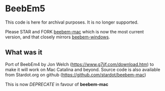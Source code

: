 # BeebEm5
This code is here for archival purposes.  It is no longer supported.

Please STAR and FORK [beebem-mac](https://github.com/commandercoder/beebem-mac) which is now the most current version, and that closely mirrors [beebem-windows](https://github.com/stardot/beebem-windows).


## What was it
Port of BeebEm4 by Jon Welch (https://www.g7jjf.com/download.htm) to make it will work on Mac Catalina and beyond.  Source code is also available from Stardot.org on github (https://github.com/stardot/beebem-mac) 

This is now _DEPRECATE_ in favour of **beebem-mac**
